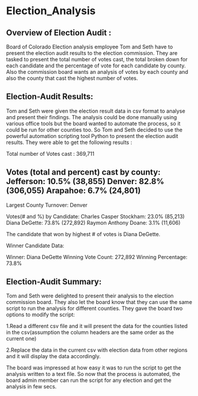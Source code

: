 # Election_Analysis
## Overview of Election Audit :

Board of Colorado Election analysis employee Tom and Seth have to present the election audit results to the election commission. 
They are tasked to present the total number of votes cast, the total broken down for each candidate and the percentage of vote for each candidate by county. Also the commission board wants an analysis of votes by each county and also the county that cast the highest number of votes.

## Election-Audit Results:

Tom and Seth were given the election result data in csv format to analyse and present their findings. 
The analysis could be done manually using various office tools but the board wanted to automate the process, so it could be run for other counties too. So Tom and Seth decided to use the powerful automation scripting tool Python to present the election audit results.
They were able to get the following results :

Total number of Votes cast : 369,711

**Votes (total and percent) cast by county:
Jefferson: 10.5% (38,855)
Denver: 82.8% (306,055)
Arapahoe: 6.7% (24,801)**
-------------------------
Largest County Turnover: Denver

Votes(# and %) by Candidate:
Charles Casper Stockham: 23.0% (85,213)
Diana DeGette: 73.8% (272,892)
Raymon Anthony Doane: 3.1% (11,606)

The candidate that won by highest # of votes is Diana DeGette.

Winner Candidate Data:

Winner: Diana DeGette
Winning Vote Count: 272,892
Winning Percentage: 73.8%

## Election-Audit Summary:

Tom and Seth were delighted to present their analysis to the election commission board. 
They also let the board know that they can use the same script to run the analysis for different counties. They gave the board two options to modify the script:

1.Read a different csv file and it will present the data for the counties listed in the csv(assumption the column headers are the same order as the current one)

2.Replace the data in the current csv with election data from other regions and it will display the data accordingly.

The board was impressed at how easy it was to run the script to get the analysis written to a text file.
So now that the process is automated, the board admin member can run the script for any election and get the analysis in few secs.

